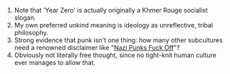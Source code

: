 <div class="footnotes">

<ol>
    <!-- 1 -->
    <li class="footnote" id="fn:1">
		Note that 'Year Zero' is actually originally a Khmer Rouge socialist slogan.
	</li>
	<!--  -->
	<li class="footnote" id="fn:2">
		My own preferred unkind meaning is ideology as unreflective, tribal philosophy.
	</li>
	<!--  -->
	<li class="footnote" id="fn:3">
		Strong evidence that punk isn't one thing: how many other subcultures need a renowned disclaimer like "<a href="{{nazi}}">Nazi Punks Fuck Off</a>"?
	</li>
	<!--  -->
	<li class="footnote" id="fn:4">
		Obviously not literally free thought, since no tight-knit human culture ever manages to allow that.
	</li>
</ol>

</div>
